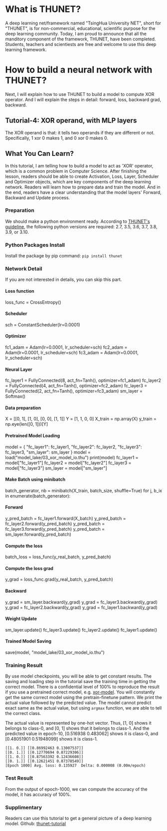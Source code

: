 # What is THUNET?
A deep learning net/framework named "TsingHua University NET", short for "THUNET", is for non-commercial, educational, scientific purpose for the deep learning community.
Today, I am proud to announce that all the manditory component of the framework, THUNET, have been completed. Students, teachers and scientiests are free and welcome to use this deep learning framework.

# How to build a neural network with THUNET?
Next, I will explain how to use THUNET to build a model to compute XOR operator.
And I will explain the steps in detail: forward, loss, backward grad, backward.

## Tutorial-4: XOR operand, with MLP layers
The XOR operand is that: it tells two operands if they are different or not.
Specifically, 1 xor 0 makes 1, and 0 xor 0 makes 0.

## What You Can Learn?
In this tutorial, I am telling how to build a model to act as 'XOR' operator, which is a common problem in Computer Science.
After finishing the lesson, readers should be able to create Activation, Loss, Layer, Scheduler and Optimizer objects, which are key components of the deep learning network.
Readers will learn how to prepare data and train the model.
And in the end, readers have a clear understanding that the model layers' Forward, Backward and Update process.

### Preparation
We should make a python environment ready. According to [THUNET's guideline](https://pypi.org/project/thunet), the following python versions are required: 2.7, 3.5, 3.6, 3.7, 3.8, 3.9, or 3.10.

### Python Packages Install
Install the package by pip command:
`pip install thunet`

### Network Detail
If you are not interested in details, you can skip this part.

#### Loss function
loss_func = CrossEntropy()

#### Scheduler
sch = ConstantScheduler(lr=0.0001)

#### Optimizer
fc1_adam = Adam(lr=0.0001, lr_scheduler=sch)
fc2_adam = Adam(lr=0.0001, lr_scheduler=sch)
fc3_adam = Adam(lr=0.0001, lr_scheduler=sch)

#### Neural Layer
fc_layer1 = FullyConnected(8, act_fn=Tanh(), optimizer=fc1_adam)
fc_layer2 = FullyConnected(4, act_fn=Tanh(), optimizer=fc2_adam)
fc_layer3 = FullyConnected(2, act_fn=Tanh(), optimizer=fc3_adam)
sm_layer = Softmax()

#### Data preparation
X = [[0, 1],
     [1, 0],
     [0, 0],
     [1, 1]]
Y = [1,
     1,
     0,
     0]
X_train = np.array(X)
y_train = np.eye(len([0, 1]))[Y]

#### Pretrained Model Loading
model = {
    "fc_layer1": fc_layer1,
    "fc_layer2": fc_layer2,
    "fc_layer3": fc_layer3,
    "sm_layer": sm_layer
}
model = load("model_lake/03_xor_model_io.thu")
print(model)
fc_layer1 = model["fc_layer1"]
fc_layer2 = model["fc_layer2"]
fc_layer3 = model["fc_layer3"]
sm_layer = model["sm_layer"]

#### Make Batch using minibatch
batch_generator, nb = minibatch(X_train, batch_size, shuffle=True)
for j, b_ix in enumerate(batch_generator):


#### Forward
y_pred_batch = fc_layer1.forward(X_batch)
y_pred_batch = fc_layer2.forward(y_pred_batch)
y_pred_batch = fc_layer3.forward(y_pred_batch)
y_pred_batch = sm_layer.forward(y_pred_batch)

#### Compute the loss
batch_loss = loss_func(y_real_batch, y_pred_batch)

#### Compute the loss grad
y_grad = loss_func.grad(y_real_batch, y_pred_batch)

#### Backward
y_grad = sm_layer.backward(y_grad)
y_grad = fc_layer3.backward(y_grad)
y_grad = fc_layer2.backward(y_grad)
y_grad = fc_layer1.backward(y_grad)

#### Weight Update
sm_layer.update()
fc_layer3.update()
fc_layer2.update()
fc_layer1.update()

#### Trained Model Saving
save(model, "model_lake/03_xor_model_io.thu")


### Training Result
By use model checkpoints, you will be able to get constant results. The saving and loading step in the tutorial save the training time in getting the correct model.
There is a confidential level of 100% to reproduce the result if you use a pretrained correct model, e.g. [xor-model](https://transformers-model.obs.cn-north-4.myhuaweicloud.com/thunet/xor/03_xor_model_io.thu). You will constantly get the same correct model using the pretrain-finetune pattern. 
We print the actual value followed by the predicted value.
The model cannot predict exact same as the actual value, but using `argmax` function, we are able to tell the correct class.

The actual value is represented by one-hot vector. Thus, [1, 0] shows it belongs to class-0, and [0, 1] shows that it belongs to class-1.
And the predicted value in epoch-10, [0.516938 0.483062] shows it is class-0, and [0.48051901 0.51948099] shows it is class-1.
```
[[1. 0.]] [[0.86992463 0.13007537]]
[[0. 1.]] [[0.12770694 0.87229306]]
[[1. 0.]] [[0.87563392 0.12436608]]
[[0. 1.]] [[0.12621451 0.87378549]]
[Epoch 1000] Avg. loss: 0.135927  Delta: 0.000008 (0.00m/epoch)
```

### Test Result
From the output of epoch-1000, we can compute the accuracy of the model, it has accuracy of 100%.

### Supplimentary
Readers can use this tutorial to get a general picture of a deep learning model.
Github: [thunet-tutorial](https://github.com/ShenDezhou/thunet-tutorial)
